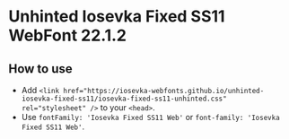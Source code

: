 # Unhinted Iosevka Fixed SS11 WebFont 22.1.2

## How to use

- Add `<link href="https://iosevka-webfonts.github.io/unhinted-iosevka-fixed-ss11/iosevka-fixed-ss11-unhinted.css" rel="stylesheet" />` to your `<head>`.
- Use `fontFamily: 'Iosevka Fixed SS11 Web'` or `font-family: 'Iosevka Fixed SS11 Web'`.
